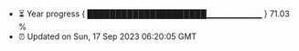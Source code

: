 - ⏳ Year progress { █████████████████████▁▁▁▁▁▁▁▁▁ } 71.03 %
- ⏰ Updated on Sun, 17 Sep 2023 06:20:05 GMT


